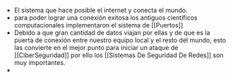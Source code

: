 - El sistema que hace posible el internet y conecta el mundo.
- para poder lograr una conexión exitosa los antiguos científicos computacionales implementaron el sistema de [[Puertos]]
- Debido a que gran cantidad de datos viajan por ellas y de que es la puerta de conexión entre nuestro equipo local y el resto del mundo, esto las convierte en el mejor punto para iniciar un ataque de [[CiberSeguridad]] por ello los [[Sistemas De Seguridad De Redes]] son muy importantes.
-